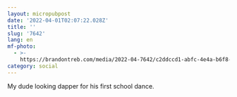 ```yaml
---
layout: micropubpost
date: '2022-04-01T02:07:22.028Z'
title: ''
slug: '7642'
lang: en
mf-photo:
  - >-
    https://brandontreb.com/media/2022-04-7642/c2ddccd1-abfc-4e4a-b6f8-275710f06f32.jpeg
category: social
---
```

My dude looking dapper for his first school dance. 
